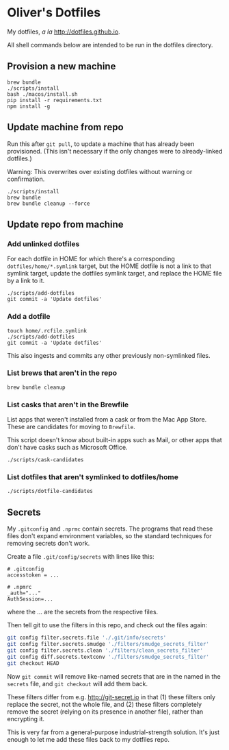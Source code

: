 # Oliver's Dotfiles

My dotfiles, _a la_ <http://dotfiles.github.io>.

All shell commands below are intended to be run in the dotfiles directory.

## Provision a new machine

```shell
brew bundle
./scripts/install
bash ./macos/install.sh
pip install -r requirements.txt
npm install -g
```

## Update machine from repo

Run this after `git pull`, to update a machine that has already been provisioned.
(This isn't necessary if the only changes were to already-linked dotfiles.)

Warning: This overwrites over existing dotfiles without warning or confirmation.

```shell
./scripts/install
brew bundle
brew bundle cleanup --force
```

## Update repo from machine

### Add unlinked dotfiles

For each dotfile in HOME for which there's a corresponding `dotfiles/home/*.symlink` target, but the HOME dotfile is not a
link to that symlink target, update the dotfiles symlink target, and replace the HOME file
by a link to it.

```shell
./scripts/add-dotfiles
git commit -a 'Update dotfiles'
```

### Add a dotfile

```shell
touch home/.rcfile.symlink
./scripts/add-dotfiles
git commit -a 'Update dotfiles'
```

This also ingests and commits any other previously non-symlinked files.

### List brews that aren't in the repo

```shell
brew bundle cleanup
```

### List casks that aren't in the Brewfile

List apps that weren't installed from a cask or from the Mac App Store.
These are candidates for moving to `Brewfile`.

This script doesn't know about built-in apps such as Mail, or other apps
that don't have casks such as Microsoft Office.

```shell
./scripts/cask-candidates
```

### List dotfiles that aren't symlinked to dotfiles/home

```shell
./scripts/dotfile-candidates
```

## Secrets

My `.gitconfig` and `.nprmc` contain secrets. The programs that read these files don't expand environment variables, so the standard techniques for removing secrets don't work.

Create a file `.git/config/secrets` with lines like this:

    # .gitconfig
    accesstoken = ...

    # .npmrc
    _auth="..."
    AuthSession=...

where the ... are the secrets from the respective files.

Then tell git to use the filters in this repo, and check out the files again:

```bash
git config filter.secrets.file './.git/info/secrets'
git config filter.secrets.smudge './filters/smudge_secrets_filter'
git config filter.secrets.clean './filters/clean_secrets_filter'
git config diff.secrets.textconv './filters/smudge_secrets_filter'
git checkout HEAD
```

Now `git commit` will remove like-named secrets that are in the named in the `secrets` file, and `git checkout` will add them back.

These filters differ from e.g. <http://git-secret.io> in that (1) these filters only replace the secret, not the whole file, and (2) these filters completely remove the secret (relying on its presence in another file), rather than encrypting it.

This is very far from a general-purpose industrial-strength solution. It's just enough to let me add these files back to my dotfiles repo.
